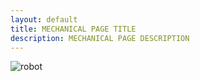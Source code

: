 ```yaml
---
layout: default
title: MECHANICAL PAGE TITLE
description: MECHANICAL PAGE DESCRIPTION
---
```



![robot]({{site.baseurl}}/assets/css/robot.png)
